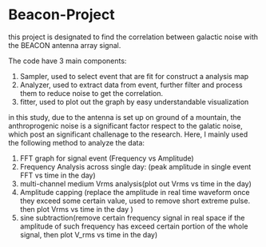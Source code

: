 # Beacon-Project

this project is designated to find the correlation between galactic noise with the BEACON antenna array signal.

The code have 3 main components:
1. Sampler, used to select event that are fit for construct a analysis map
2. Analyzer, used to extract data from event, further filter and process them to reduce noise to get the correlation.
3. fitter, used to plot out the graph by easy understandable visualization

in this study, due to the antenna is set up on ground of a mountain, the anthroprogenic noise is a significant factor respect to the galatic noise, which post an significant challenage to the research. 
Here, I mainly used the following method to analyze the data:

1. FFT graph for signal event (Frequency vs Amplitude)
2. Frequency Analysis across single day: (peak amplitude in single event FFT vs time in the day)
3. multi-channel medium Vrms analysis(plot out Vrms vs time in the day)
4. Amplitude capping (replace the amplitude in real time waveform once they exceed some certain value,   used to remove short extreme pulse. then plot Vrms vs time in the day )
5. sine subtraction(remove certain frequency signal in real space if the amplitude of such frequency has exceed certain portion of the whole signal, then plot V_rms vs time in the day)
